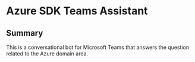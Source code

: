 # Azure SDK Teams Assistant

## Summary

This is a conversational bot for Microsoft Teams that answers the question related to the Azure domain area.
